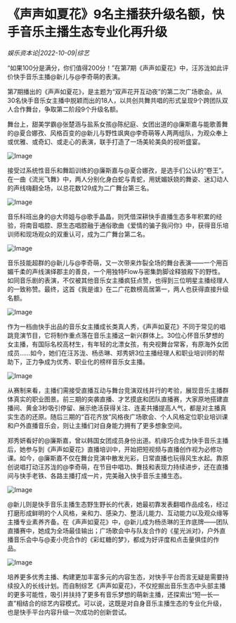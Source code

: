 # 《声声如夏花》9名主播获升级名额，快手音乐主播生态专业化再升级

*娱乐资本论|2022-10-09|综艺*

“如果100分是满分，你们值得200分！”在第7期《声声如夏花》中，汪苏泷如此评价快手音乐主播@新儿与@李奇萌的表演。

第7期播出的《声声如夏花》，是主题为“双声花开互动夜”的第二次广场歌会。从30名快手音乐女主播中脱颖而出的18人，以共创共舞共唱的形式呈现9个跨团队双人合作舞台，争取第二阶段9个升级名额。

舞台上，甜美学霸@张楚涵与盐系女孩@陈纪庭、女团出道的@廉斯嘉与能歌善舞的@夏合娜孜、风格百变的@新儿与野性飒爽@李奇萌等人两两组队，为观众奉上或优雅、或奇幻、或走心的表演，联手打造了一场美轮美奂的视听盛宴。

![Image](http://static.ylzbl.com/uploads/ueditor/php/upload/image/20221009/1665287532914929.jpeg)

接受过系统性音乐和舞蹈训练的@廉斯嘉与@夏合娜孜，是选手们公认的“卷王”。在一曲《流光飞舞》中，两人分别化身白蛇与青蛇，用妩媚妖娆的舞姿、迷幻动人的声线嗨翻全场，以总花数129成为二广舞台第三名。

![Image](http://static.ylzbl.com/uploads/ueditor/php/upload/image/20221009/1665287655769160.jpeg)

音乐科班出身的@大师姐与@歌手晶晶，则凭借深耕快手直播生态多年积累的经验，将南音唱腔、原生态唱腔融于通俗歌曲《爱情的骗子我问你》中，获得音乐培训师和现场观众的双重认可，成为二广舞台第二名。

![Image](http://static.ylzbl.com/uploads/ueditor/php/upload/image/20221009/1665287675901890.jpeg)

音乐技能超群的@新儿与@李奇萌，又一次带来炸裂全场的舞台表演——一个用百媚千柔的声线演绎郡主的善良，一个用独特Flow与密集韵脚诠释狼殿下的野性。如同音乐剧的表演，不仅被其他音乐女主播疯狂点赞，也得到三位明星主播经理人的一致称赞。最终，这首《我是谁》在二广花数榜高居第一，两人也获得直接升级名额。

![Image](http://static.ylzbl.com/uploads/ueditor/php/upload/image/20221009/1665287691495465.jpeg)

作为一档由快手出品的音乐女主播成长类真人秀，《声声如夏花》不同于常见的唱跳竞演节目，它将制作重点落在音乐主播这一新兴群体上。30位心怀音乐梦想的女主播，有国际名校高材生，有年轻的北漂女孩，有央视舞台常客，有原海外女团成员……如今，她们在汪苏泷、杨丞琳、郑秀妍3位主播经理人和职业培训师的帮助下，正力争成为优秀、职业化的榜样音乐女主播。

![Image](http://static.ylzbl.com/uploads/ueditor/php/upload/image/20221009/1665287709223499.png)

从赛制来看，主播们需接受直播互动与舞台竞演双线并行的考验，展现音乐主播群体真实的职业图景。前三期的突袭直播、才艺摸底和团队直播赛，大家原地搭建直播间、黄金3秒吸引停留、展示绝活获得关注、连麦共播提高人气，都是对主播真实生态的还原。随后三期的“百花齐放”风格夜广场歌会、个人风格定位职业培训课和户外直播音乐会，则让主播们对自身能力拥有了更多想象空间。

郑秀妍看好的@廉斯嘉，曾以韩国女团成员身份出道。机缘巧合成为快手音乐主播后，她参与到《声声如夏花》直播培训中，开始把短视频与直播创作视为必修功课。如今，@廉斯嘉不仅在舞台竞演中散发光彩，日常直播也玩得风生水起。靠原创说唱打动汪苏泷的@李奇萌，在节目中唱功、舞技和表现力持续进步，还在直播间与快手老铁、各路主播打成一片，完美融入快手音乐主播生态。

![Image](http://static.ylzbl.com/uploads/ueditor/php/upload/image/20221009/1665287718217352.jpeg)

@新儿则是快手音乐主播生态野生野长的代表，她最初靠发表翻唱作品成名，经过打磨形成鲜明的个人风格，亲和力、感染力、整活儿能力、互动能力以及观众缘等主播专业素养齐备。在《声声如夏花》中，@新儿成为杨丞琳的王炸底牌——团队直播赛中，她成为全场最佳输出；广场歌会中与队友合作的《星光派对》，户外直播音乐会中与@麦小兜合作的《彩虹糖的梦》，都成为好评度和点击量俱佳的作品。

![Image](http://static.ylzbl.com/uploads/ueditor/php/upload/image/20221009/1665287727756982.jpeg)

培养更多优秀主播、构建更加丰富多元的内容生态，对快手平台而言无疑是需要持续投入的长线计划。而自制综艺《声声如夏花》，不仅挖掘出音乐生态中头部主播的更多可能性，吸引并扶持了更多有音乐梦想的萌新主播，还探索出“短—长—直”相结合的综艺内容模式。可以说，这既是对自身音乐主播生态的专业化升级，也是快手平台内容升级一次成功的创新尝试。

